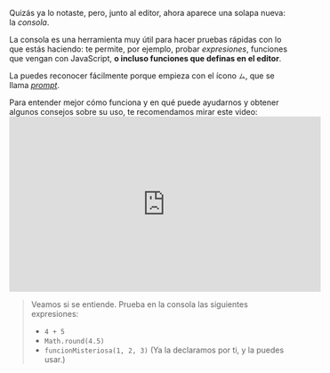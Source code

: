 Quizás ya lo notaste, pero, junto al editor, ahora aparece una solapa nueva: la _consola_.

La consola es una herramienta muy útil para hacer pruebas rápidas con lo que estás haciendo: te permite, por ejemplo, probar _expresiones_, funciones que vengan con JavaScript, **o incluso funciones que definas en el editor**.

La puedes reconocer fácilmente porque empieza con el ícono `ム`, que se llama _[prompt](https://es.wikipedia.org/wiki/Prompt)_.

Para entender mejor cómo funciona y en qué puede ayudarnos y obtener algunos consejos sobre su uso, te recomendamos mirar este video: <iframe width="560" height="315" src="https://www.youtube.com/embed/X8_vRm695B8?ecver=1" frameborder="0" allow="autoplay; encrypted-media" allowfullscreen mark="crwd-mark"></iframe>
> Veamos si se entiende. Prueba en la consola las siguientes expresiones:
> 
> * `4 + 5`
> * `Math.round(4.5)`
> * `funcionMisteriosa(1, 2, 3)` (Ya la declaramos por ti, y la puedes usar.)


